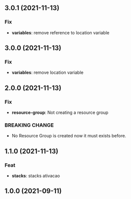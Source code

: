 ## 3.0.1 (2021-11-13)

### Fix

- **variables**: remove reference to location variable

## 3.0.0 (2021-11-13)

### Fix

- **variables**: remove location variable

## 2.0.0 (2021-11-13)

### Fix

- **resource-group**: Not creating a resource group

### BREAKING CHANGE

- No Resource Group is created now it must exists before.

## 1.1.0 (2021-11-13)

### Feat

- **stacks**: stacks ativacao

## 1.0.0 (2021-09-11)
